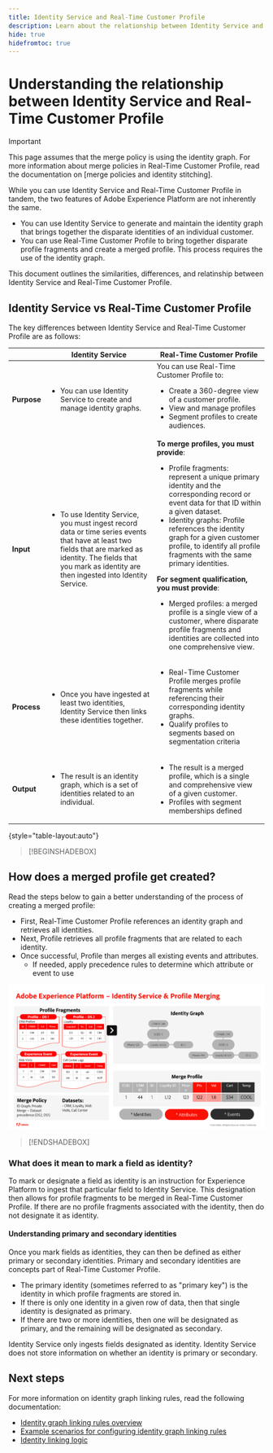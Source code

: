 ```yaml
---
title: Identity Service and Real-Time Customer Profile
description: Learn about the relationship between Identity Service and Real-Time Customer Profile
hide: true
hidefromtoc: true
---
```

# Understanding the relationship between Identity Service and Real-Time Customer Profile

>[!IMPORTANT]
>
>This page assumes that the merge policy is using the identity graph. For more information about merge policies in Real-Time Customer Profile, read the documentation on [merge policies and identity stitching].

While you can use Identity Service and Real-Time Customer Profile in tandem, the two features of Adobe Experience Platform are not inherently the same.

* You can use Identity Service to generate and maintain the identity graph that brings together the disparate identities of an individual customer.
* You can use Real-Time Customer Profile to bring together disparate profile fragments and create a merged profile. This process requires the use of the identity graph.

This document outlines the similarities, differences, and relatinship between Identity Service and Real-Time Customer Profile.

## Identity Service vs Real-Time Customer Profile

The key differences between Identity Service and Real-Time Customer Profile are as follows:

| | Identity Service | Real-Time Customer Profile |
| --- | --- |--- |
| **Purpose** | <ul><li>You can use Identity Service to create and manage identity graphs.</li></ul> | You can use Real-Time Customer Profile to: <ul><li>Create a 360-degree view of a customer profile.</li><li>View and manage profiles</li><li>Segment profiles to create audiences.</li></ul> |
| **Input** | <ul><li>To use Identity Service, you must ingest record data or time series events that have at least two fields that are marked as identity. The fields that you mark as identity are then ingested into Identity Service.</li></ul> | **To merge profiles, you must provide**: <ul><li>Profile fragments: represent a unique primary identity and the corresponding record or event data for that ID within a given dataset.</li><li>Identity graphs: Profile references the identity graph for a given customer profile, to identify all profile fragments with the same primary identities.</li></ul> **For segment qualification, you must provide**: <ul><li>Merged profiles: a merged profile is a single view of a customer, where disparate profile fragments and identities are collected into one comprehensive view.</li></ul> |
| **Process** | <ul><li>Once you have ingested at least two identities, Identity Service then links these identities together.</li></ul> | <ul><li>Real-Time Customer Profile merges profile fragments while referencing their corresponding identity graphs.</li><li>Qualify profiles to segments based on segmentation criteria</li></ul> |
| **Output** | <ul><li>The result is an identity graph, which is a set of identities related to an individual.</li></ul> | <ul><li>The result is a merged profile, which is a single and comprehensive view of a given customer.</li><li>Profiles with segment memberships defined</li></ul> |

{style="table-layout:auto"}

>[!BEGINSHADEBOX]

## How does a merged profile get created?

Read the steps below to gain a better understanding of the process of creating a merged profile:

* First, Real-Time Customer Profile references an identity graph and retrieves all identities.
* Next, Profile retrieves all profile fragments that are related to each identity.
* Once successful, Profile than merges all existing events and attributes.
  * If needed, apply precedence rules to determine which attribute or event to use

![A flow chart detailing how Identity Service and Profile Merging works.](../images/identity-settings/identity-and-profile.png)

>[!ENDSHADEBOX]

### What does it mean to mark a field as identity?

To mark or designate a field as identity is an instruction for Experience Platform to ingest that particular field to Identity Service. This designation then allows for profile fragments to be merged in Real-Time Customer Profile. If there are no profile fragments associated with the identity, then do not designate it as identity.

#### Understanding primary and secondary identities

Once you mark fields as identities, they can then be defined as either primary or secondary identities. Primary and secondary identities are concepts part of Real-Time Customer Profile.

* The primary identity (sometimes referred to as "primary key") is the identity in which profile fragments are stored in.
* If there is only one identity in a given row of data, then that single identity is designated as primary.
* If there are two or more identities, then one will be designated as primary, and the remaining will be designated as secondary.

Identity Service only ingests fields designated as identity. Identity Service does not store information on whether an identity is primary or secondary.

## Next steps

For more information on identity graph linking rules, read the following documentation:

* [Identity graph linking rules overview](./overview.md)
* [Example scenarios for configuring identity graph linking rules](./example-scenarios.md)
* [Identity linking logic](./identity-linking-logic.md)